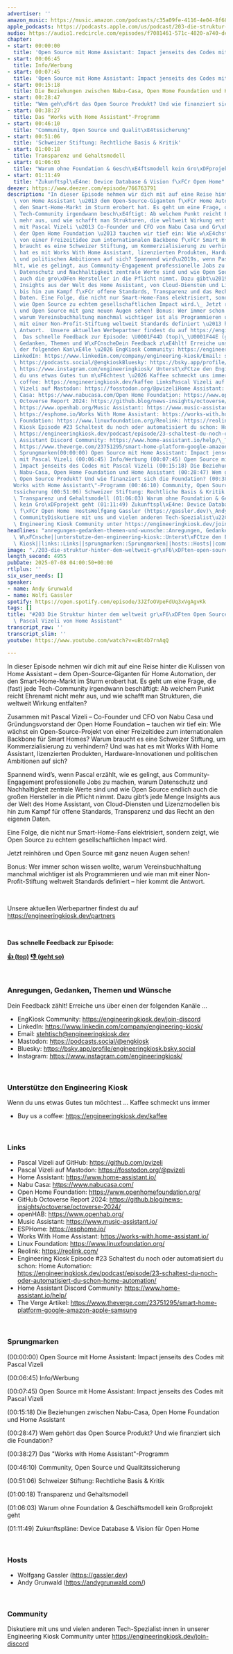 ```yaml
---
advertiser: ''
amazon_music: https://music.amazon.com/podcasts/c35a09fe-4116-4e04-8f68-77d61b112e46/episodes/3c5a319c-fcb0-472d-acec-57c086ca8874/engineering-kiosk-203-die-struktur-hinter-dem-weltweit-gr%C3%B6%C3%9Ften-open-source-projekt-mit-pascal-vizeli-von-home-assistant
apple_podcasts: https://podcasts.apple.com/us/podcast/203-die-struktur-hinter-dem-weltweit-gr%C3%B6%C3%9Ften-open-source/id1603082924?i=1000716269173&uo=4
audio: https://audio1.redcircle.com/episodes/f7081461-571c-4820-a740-de1546b1cb37/stream.mp3
chapter:
- start: 00:00:00
  title: 'Open Source mit Home Assistant: Impact jenseits des Codes mit Pascal Vizeli'
- start: 00:06:45
  title: Info/Werbung
- start: 00:07:45
  title: 'Open Source mit Home Assistant: Impact jenseits des Codes mit Pascal Vizeli'
- start: 00:15:18
  title: Die Beziehungen zwischen Nabu-Casa, Open Home Foundation und Home Assistant
- start: 00:28:47
  title: "Wem geh\xF6rt das Open Source Produkt? Und wie finanziert sich die Foundation?"
- start: 00:38:27
  title: Das "Works with Home Assistant"-Programm
- start: 00:46:10
  title: "Community, Open Source und Qualit\xE4tssicherung"
- start: 00:51:06
  title: 'Schweizer Stiftung: Rechtliche Basis & Kritik'
- start: 01:00:18
  title: Transparenz und Gehaltsmodell
- start: 01:06:03
  title: "Warum ohne Foundation & Gesch\xE4ftsmodell kein Gro\xDFprojekt geht"
- start: 01:11:49
  title: "Zukunftspl\xE4ne: Device Database & Vision f\xFCr Open Home"
deezer: https://www.deezer.com/episode/766763791
description: "In dieser Episode nehmen wir dich mit auf eine Reise hinter die Kulissen\
  \ von Home Assistant \u2013 dem Open-Source-Giganten f\xFCr Home Automation, der\
  \ den Smart-Home-Markt im Sturm erobert hat. Es geht um eine Frage, die (fast) jede\
  \ Tech-Community irgendwann besch\xE4ftigt: Ab welchem Punkt reicht Ehrenamt nicht\
  \ mehr aus, und wie schafft man Strukturen, die weltweit Wirkung entfalten? Zusammen\
  \ mit Pascal Vizeli \u2013 Co-Founder und CFO von Nabu Casa und Gr\xFCndungsvorstand\
  \ der Open Home Foundation \u2013 tauchen wir tief ein: Wie w\xE4chst ein Open-Source-Projekt\
  \ von einer Freizeitidee zum internationalen Backbone f\xFCr Smart Homes? Warum\
  \ braucht es eine Schweizer Stiftung, um Kommerzialisierung zu verhindern? Und was\
  \ hat es mit Works With Home Assistant, lizenzierten Produkten, Hardware-Innovationen\
  \ und politischen Ambitionen auf sich? Spannend wird\u2019s, wenn Pascal erz\xE4\
  hlt, wie es gelingt, aus Community-Engagement professionelle Jobs zu machen, warum\
  \ Datenschutz und Nachhaltigkeit zentrale Werte sind und wie Open Source endlich\
  \ auch die gro\xDFen Hersteller in die Pflicht nimmt. Dazu gibt\u2019s jede Menge\
  \ Insights aus der Welt des Home Assistant, von Cloud-Diensten und Lizenzmodellen\
  \ bis hin zum Kampf f\xFCr offene Standards, Transparenz und das Recht an den eigenen\
  \ Daten. Eine Folge, die nicht nur Smart-Home-Fans elektrisiert, sondern zeigt,\
  \ wie Open Source zu echtem gesellschaftlichen Impact wird.\_ Jetzt reinh\xF6ren\
  \ und Open Source mit ganz neuen Augen sehen! Bonus: Wer immer schon wissen wollte,\
  \ warum Vereinsbuchhaltung manchmal wichtiger ist als Programmieren und wie man\
  \ mit einer Non-Profit-Stiftung weltweit Standards definiert \u2013 hier kommt die\
  \ Antwort.  Unsere aktuellen Werbepartner findest du auf https://engineeringkiosk.dev/partners\
  \  Das schnelle Feedback zur Episode: \U0001F44D (top)\_\U0001F44E (geht so)  Anregungen,\
  \ Gedanken, Themen und W\xFCnscheDein Feedback z\xE4hlt! Erreiche uns \xFCber einen\
  \ der folgenden Kan\xE4le \u2026 EngKiosk Community: https://engineeringkiosk.dev/join-discord\_\
  LinkedIn: https://www.linkedin.com/company/engineering-kiosk/Email: stehtisch@engineeringkiosk.devMastodon:\
  \ https://podcasts.social/@engkioskBluesky: https://bsky.app/profile/engineeringkiosk.bsky.socialInstagram:\
  \ https://www.instagram.com/engineeringkiosk/ Unterst\xFCtze den Engineering KioskWenn\
  \ du uns etwas Gutes tun m\xF6chtest \u2026 Kaffee schmeckt uns immer\_ Buy us a\
  \ coffee: https://engineeringkiosk.dev/kaffee LinksPascal Vizeli auf GitHub: https://github.com/pvizeliPascal\
  \ Vizeli auf Mastodon: https://fosstodon.org/@pvizeliHome Assistant: https://www.home-assistant.io/Nabu\
  \ Casa: https://www.nabucasa.com/Open Home Foundation: https://www.openhomefoundation.org/GitHub\
  \ Octoverse Report 2024: https://github.blog/news-insights/octoverse/octoverse-2024/openHAB:\
  \ https://www.openhab.org/Music Assistant: https://www.music-assistant.io/ESPHome:\
  \ https://esphome.io/Works With Home Assistant: https://works-with.home-assistant.io/Linux\
  \ Foundation: https://www.linuxfoundation.org/Reolink: https://reolink.com/Engineering\
  \ Kiosk Episode #23 Schaltest du noch oder automatisiert du schon: Home Automation:\
  \ https://engineeringkiosk.dev/podcast/episode/23-schaltest-du-noch-oder-automatisiert-du-schon-home-automation/Home\
  \ Assistant Discord Community: https://www.home-assistant.io/help/\_The Verge Artikel:\
  \ https://www.theverge.com/23751295/smart-home-platform-google-amazon-apple-samsung\_\
  \ Sprungmarken(00:00:00) Open Source mit Home Assistant: Impact jenseits des Codes\
  \ mit Pascal Vizeli (00:06:45) Info/Werbung (00:07:45) Open Source mit Home Assistant:\
  \ Impact jenseits des Codes mit Pascal Vizeli (00:15:18) Die Beziehungen zwischen\
  \ Nabu-Casa, Open Home Foundation und Home Assistant (00:28:47) Wem geh\xF6rt das\
  \ Open Source Produkt? Und wie finanziert sich die Foundation? (00:38:27) Das \"\
  Works with Home Assistant\"-Programm (00:46:10) Community, Open Source und Qualit\xE4\
  tssicherung (00:51:06) Schweizer Stiftung: Rechtliche Basis & Kritik (01:00:18)\
  \ Transparenz und Gehaltsmodell (01:06:03) Warum ohne Foundation & Gesch\xE4ftsmodell\
  \ kein Gro\xDFprojekt geht (01:11:49) Zukunftspl\xE4ne: Device Database & Vision\
  \ f\xFCr Open Home  HostsWolfgang Gassler (https://gassler.dev)\_Andy Grunwald (https://andygrunwald.com/)\
  \ CommunityDiskutiere mit uns und vielen anderen Tech-Spezialist\u22C5innen in unserer\
  \ Engineering Kiosk Community unter https://engineeringkiosk.dev/join-discord"
headlines: "anregungen-gedanken-themen-und-wunsche::Anregungen, Gedanken, Themen und\
  \ W\xFCnsche||unterstutze-den-engineering-kiosk::Unterst\xFCtze den Engineering\
  \ Kiosk||links::Links||sprungmarken::Sprungmarken||hosts::Hosts||community::Community"
image: "./203-die-struktur-hinter-dem-weltweit-gr\xF6\xDFten-open-source-projekt-mit-pascal-vizeli-von-home-assistant.jpg"
length_second: 4955
pubDate: 2025-07-08 04:00:50+00:00
rtlplus: ''
six_user_needs: []
speaker:
- name: Andy Grunwald
- name: Wolfi Gassler
spotify: https://open.spotify.com/episode/3JZfoOVpeFdUq3xVgAgvKk
tags: []
title: "#203 Die Struktur hinter dem weltweit gr\xF6\xDFten Open Source Projekt mit\
  \ Pascal Vizeli von Home Assistant"
transcript_raw: ''
transcript_slim: ''
youtube: https://www.youtube.com/watch?v=uBt4b7rnAqQ

---
```

<p>In dieser Episode nehmen wir dich mit auf eine Reise hinter die Kulissen von Home Assistant – dem Open-Source-Giganten für Home Automation, der den Smart-Home-Markt im Sturm erobert hat. Es geht um eine Frage, die (fast) jede Tech-Community irgendwann beschäftigt: Ab welchem Punkt reicht Ehrenamt nicht mehr aus, und wie schafft man Strukturen, die weltweit Wirkung entfalten?</p><p>Zusammen mit Pascal Vizeli – Co-Founder und CFO von Nabu Casa und Gründungsvorstand der Open Home Foundation – tauchen wir tief ein: Wie wächst ein Open-Source-Projekt von einer Freizeitidee zum internationalen Backbone für Smart Homes? Warum braucht es eine Schweizer Stiftung, um Kommerzialisierung zu verhindern? Und was hat es mit Works With Home Assistant, lizenzierten Produkten, Hardware-Innovationen und politischen Ambitionen auf sich?</p><p>Spannend wird’s, wenn Pascal erzählt, wie es gelingt, aus Community-Engagement professionelle Jobs zu machen, warum Datenschutz und Nachhaltigkeit zentrale Werte sind und wie Open Source endlich auch die großen Hersteller in die Pflicht nimmt. Dazu gibt’s jede Menge Insights aus der Welt des Home Assistant, von Cloud-Diensten und Lizenzmodellen bis hin zum Kampf für offene Standards, Transparenz und das Recht an den eigenen Daten.</p><p>Eine Folge, die nicht nur Smart-Home-Fans elektrisiert, sondern zeigt, wie Open Source zu echtem gesellschaftlichen Impact wird. </p><p>Jetzt reinhören und Open Source mit ganz neuen Augen sehen!</p><p>Bonus: Wer immer schon wissen wollte, warum Vereinsbuchhaltung manchmal wichtiger ist als Programmieren und wie man mit einer Non-Profit-Stiftung weltweit Standards definiert – hier kommt die Antwort.</p><p><br></p><p>Unsere aktuellen Werbepartner findest du auf <a href="https://engineeringkiosk.dev/partners">https://engineeringkiosk.dev/partners</a></p><p><br></p><p><strong>Das schnelle Feedback zur Episode:</strong></p><p><a href="https://api.openpodcast.dev/feedback/203/upvote" rel="nofollow"><strong>👍 (top)</strong></a><strong> </strong><a href="https://api.openpodcast.dev/feedback/203/downvote" rel="nofollow"><strong>👎 (geht so)</strong></a></p><p><br></p><h3 id="anregungen-gedanken-themen-und-wunsche">Anregungen, Gedanken, Themen und Wünsche</h3><p>Dein Feedback zählt! Erreiche uns über einen der folgenden Kanäle …</p><ul><li>EngKiosk Community: <a href="https://engineeringkiosk.dev/join-discord">https://engineeringkiosk.dev/join-discord</a> </li><li>LinkedIn: <a href="https://www.linkedin.com/company/engineering-kiosk/" rel="nofollow">https://www.linkedin.com/company/engineering-kiosk/</a></li><li>Email: <a href="mailto:stehtisch@engineeringkiosk.dev" rel="nofollow">stehtisch@engineeringkiosk.dev</a></li><li>Mastodon: <a href="https://podcasts.social/@engkiosk" rel="nofollow">https://podcasts.social/@engkiosk</a></li><li>Bluesky: <a href="https://bsky.app/profile/engineeringkiosk.bsky.social" rel="nofollow">https://bsky.app/profile/engineeringkiosk.bsky.social</a></li><li>Instagram: <a href="https://www.instagram.com/engineeringkiosk/" rel="nofollow">https://www.instagram.com/engineeringkiosk/</a></li></ul><p><br></p><h3 id="unterstutze-den-engineering-kiosk">Unterstütze den Engineering Kiosk</h3><p>Wenn du uns etwas Gutes tun möchtest … Kaffee schmeckt uns immer </p><ul><li>Buy us a coffee: <a href="https://engineeringkiosk.dev/kaffee">https://engineeringkiosk.dev/kaffee</a></li></ul><p><br></p><h3 id="links">Links</h3><ul><li>Pascal Vizeli auf GitHub: <a href="https://github.com/pvizeli" rel="nofollow">https://github.com/pvizeli</a></li><li>Pascal Vizeli auf Mastodon: <a href="https://fosstodon.org/@pvizeli" rel="nofollow">https://fosstodon.org/@pvizeli</a></li><li>Home Assistant: <a href="https://www.home-assistant.io/" rel="nofollow">https://www.home-assistant.io/</a></li><li>Nabu Casa: <a href="https://www.nabucasa.com/" rel="nofollow">https://www.nabucasa.com/</a></li><li>Open Home Foundation: <a href="https://www.openhomefoundation.org/" rel="nofollow">https://www.openhomefoundation.org/</a></li><li>GitHub Octoverse Report 2024: <a href="https://github.blog/news-insights/octoverse/octoverse-2024/" rel="nofollow">https://github.blog/news-insights/octoverse/octoverse-2024/</a></li><li>openHAB: <a href="https://www.openhab.org/" rel="nofollow">https://www.openhab.org/</a></li><li>Music Assistant: <a href="https://www.music-assistant.io/" rel="nofollow">https://www.music-assistant.io/</a></li><li>ESPHome: <a href="https://esphome.io/" rel="nofollow">https://esphome.io/</a></li><li>Works With Home Assistant: <a href="https://works-with.home-assistant.io/" rel="nofollow">https://works-with.home-assistant.io/</a></li><li>Linux Foundation: <a href="https://www.linuxfoundation.org/" rel="nofollow">https://www.linuxfoundation.org/</a></li><li>Reolink: <a href="https://reolink.com/" rel="nofollow">https://reolink.com/</a></li><li>Engineering Kiosk Episode #23 Schaltest du noch oder automatisiert du schon: Home Automation: <a href="https://engineeringkiosk.dev/podcast/episode/23-schaltest-du-noch-oder-automatisiert-du-schon-home-automation/">https://engineeringkiosk.dev/podcast/episode/23-schaltest-du-noch-oder-automatisiert-du-schon-home-automation/</a></li><li>Home Assistant Discord Community: <a href="https://www.home-assistant.io/help/" rel="nofollow">https://www.home-assistant.io/help/</a> </li><li>The Verge Artikel: <a href="https://www.theverge.com/23751295/smart-home-platform-google-amazon-apple-samsung" rel="nofollow">https://www.theverge.com/23751295/smart-home-platform-google-amazon-apple-samsung</a> </li></ul><p><br></p><h3 id="sprungmarken">Sprungmarken</h3><p>(00:00:00) Open Source mit Home Assistant: Impact jenseits des Codes mit Pascal Vizeli</p><p>(00:06:45) Info/Werbung</p><p>(00:07:45) Open Source mit Home Assistant: Impact jenseits des Codes mit Pascal Vizeli</p><p>(00:15:18) Die Beziehungen zwischen Nabu-Casa, Open Home Foundation und Home Assistant</p><p>(00:28:47) Wem gehört das Open Source Produkt? Und wie finanziert sich die Foundation?</p><p>(00:38:27) Das &#34;Works with Home Assistant&#34;-Programm</p><p>(00:46:10) Community, Open Source und Qualitätssicherung</p><p>(00:51:06) Schweizer Stiftung: Rechtliche Basis &amp; Kritik</p><p>(01:00:18) Transparenz und Gehaltsmodell</p><p>(01:06:03) Warum ohne Foundation &amp; Geschäftsmodell kein Großprojekt geht</p><p>(01:11:49) Zukunftspläne: Device Database &amp; Vision für Open Home</p><p><br></p><h3 id="hosts">Hosts</h3><ul><li>Wolfgang Gassler (<a href="https://gassler.dev" rel="nofollow">https://gassler.dev</a>) </li><li>Andy Grunwald (<a href="https://andygrunwald.com/" rel="nofollow">https://andygrunwald.com/</a>)</li></ul><p><br></p><h3 id="community">Community</h3><p>Diskutiere mit uns und vielen anderen Tech-Spezialist⋅innen in unserer Engineering Kiosk Community unter <a href="https://engineeringkiosk.dev/join-discord">https://engineeringkiosk.dev/join-discord</a> </p>